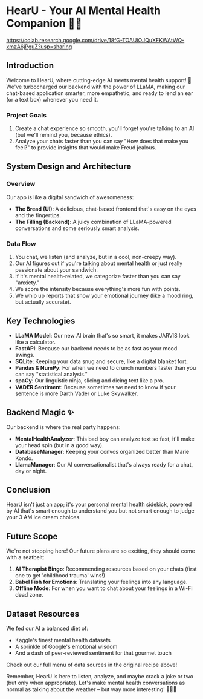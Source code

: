 # HearU - Your AI Mental Health Companion 🧠💬

<https://colab.research.google.com/drive/18fG-TOAUiOJQuXFKWAtWQ-xmzA6jPguZ?usp=sharing>

## Introduction

Welcome to HearU, where cutting-edge AI meets mental health support! 🚀 We've turbocharged our backend with the power of LLaMA, making our chat-based application smarter, more empathetic, and ready to lend an ear (or a text box) whenever you need it.

### Project Goals

1. Create a chat experience so smooth, you'll forget you're talking to an AI (but we'll remind you, because ethics).
2. Analyze your chats faster than you can say "How does that make you feel?" to provide insights that would make Freud jealous.

## System Design and Architecture

### Overview

Our app is like a digital sandwich of awesomeness:

- **The Bread (UI)**: A delicious, chat-based frontend that's easy on the eyes and the fingertips.
- **The Filling (Backend)**: A juicy combination of LLaMA-powered conversations and some seriously smart analysis.

### Data Flow

1. You chat, we listen (and analyze, but in a cool, non-creepy way).
2. Our AI figures out if you're talking about mental health or just really passionate about your sandwich.
3. If it's mental health-related, we categorize faster than you can say "anxiety."
4. We score the intensity because everything's more fun with points.
5. We whip up reports that show your emotional journey (like a mood ring, but actually accurate).

## Key Technologies

- **LLaMA Model**: Our new AI brain that's so smart, it makes JARVIS look like a calculator.
- **FastAPI**: Because our backend needs to be as fast as your mood swings.
- **SQLite**: Keeping your data snug and secure, like a digital blanket fort.
- **Pandas & NumPy**: For when we need to crunch numbers faster than you can say "statistical analysis."
- **spaCy**: Our linguistic ninja, slicing and dicing text like a pro.
- **VADER Sentiment**: Because sometimes we need to know if your sentence is more Darth Vader or Luke Skywalker.

## Backend Magic ✨

Our backend is where the real party happens:

- **MentalHealthAnalyzer**: This bad boy can analyze text so fast, it'll make your head spin (but in a good way).
- **DatabaseManager**: Keeping your convos organized better than Marie Kondo.
- **LlamaManager**: Our AI conversationalist that's always ready for a chat, day or night.

## Conclusion

HearU isn't just an app; it's your personal mental health sidekick, powered by AI that's smart enough to understand you but not smart enough to judge your 3 AM ice cream choices.

## Future Scope

We're not stopping here! Our future plans are so exciting, they should come with a seatbelt:

1. **AI Therapist Bingo**: Recommending resources based on your chats (first one to get 'childhood trauma' wins!)
2. **Babel Fish for Emotions**: Translating your feelings into any language.
3. **Offline Mode**: For when you want to chat about your feelings in a Wi-Fi dead zone.

## Dataset Resources

We fed our AI a balanced diet of:

- Kaggle's finest mental health datasets
- A sprinkle of Google's emotional wisdom
- And a dash of peer-reviewed sentiment for that gourmet touch

Check out our full menu of data sources in the original recipe above!

Remember, HearU is here to listen, analyze, and maybe crack a joke or two (but only when appropriate). Let's make mental health conversations as normal as talking about the weather – but way more interesting! 🌈🧠💖

